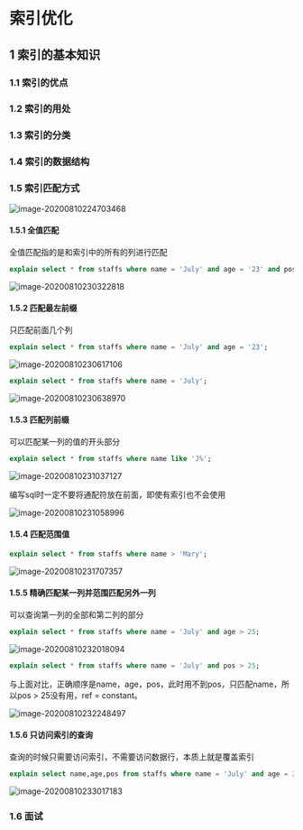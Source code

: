 # 索引优化

## 1 索引的基本知识

### 1.1 索引的优点

### 1.2 索引的用处

### 1.3 索引的分类

### 1.4 索引的数据结构

### 1.5 索引匹配方式

![image-20200810224703468](https://yeyangshu-picgo.oss-cn-shanghai.aliyuncs.com/img/image-20200810224703468.png)

#### 1.5.1 全值匹配

全值匹配指的是和索引中的所有的列进行匹配

```sql
explain select * from staffs where name = 'July' and age = '23' and pos = 'dev';
```

![image-20200810230322818](https://yeyangshu-picgo.oss-cn-shanghai.aliyuncs.com/img/image-20200810230322818.png)

#### 1.5.2 匹配最左前缀

只匹配前面几个列

```sql
explain select * from staffs where name = 'July' and age = '23';
```

![image-20200810230617106](https://yeyangshu-picgo.oss-cn-shanghai.aliyuncs.com/img/image-20200810230617106.png)

```sql
explain select * from staffs where name = 'July';
```

![image-20200810230638970](https://yeyangshu-picgo.oss-cn-shanghai.aliyuncs.com/img/image-20200810230638970.png)

#### 1.5.3 匹配列前缀

可以匹配某一列的值的开头部分

```sql
explain select * from staffs where name like 'J%';
```

![image-20200810231037127](https://yeyangshu-picgo.oss-cn-shanghai.aliyuncs.com/img/image-20200810231037127.png)

编写sql时一定不要将通配符放在前面，即使有索引也不会使用

![image-20200810231058996](https://yeyangshu-picgo.oss-cn-shanghai.aliyuncs.com/img/image-20200810231058996.png)

#### 1.5.4 匹配范围值

```sql
explain select * from staffs where name > 'Mary';
```

![image-20200810231707357](https://yeyangshu-picgo.oss-cn-shanghai.aliyuncs.com/img/image-20200810231707357.png)

#### 1.5.5 精确匹配某一列并范围匹配另外一列

可以查询第一列的全部和第二列的部分

```sql
explain select * from staffs where name = 'July' and age > 25;
```

![image-20200810232018094](https://yeyangshu-picgo.oss-cn-shanghai.aliyuncs.com/img/image-20200810232018094.png)

```sql
explain select * from staffs where name = 'July' and pos > 25;
```

与上面对比，正确顺序是name，age，pos，此时用不到pos，只匹配name，所以pos > 25没有用，ref = constant。

![image-20200810232248497](https://yeyangshu-picgo.oss-cn-shanghai.aliyuncs.com/img/image-20200810232248497.png)

#### 1.5.6 只访问索引的查询

查询的时候只需要访问索引，不需要访问数据行，本质上就是覆盖索引

```sql
explain select name,age,pos from staffs where name = 'July' and age = 25 and pos = 'dev';
```

![image-20200810233017183](https://yeyangshu-picgo.oss-cn-shanghai.aliyuncs.com/img/image-20200810233017183.png)

### 1.6  面试

